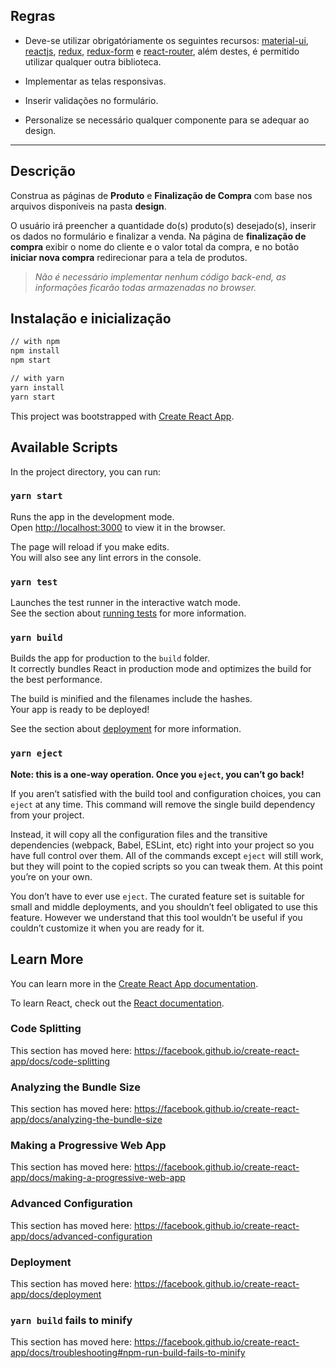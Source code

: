 ## Regras

* Deve-se utilizar obrigatóriamente os seguintes recursos: [material-ui](https://material-ui.com/), [reactjs](https://reactjs.org/), [redux](https://redux.js.org/), [redux-form](https://redux-form.com) e [react-router](https://github.com/ReactTraining/react-router), além destes, é permitido utilizar qualquer outra biblioteca.

* Implementar as telas responsivas.

* Inserir validações no formulário.

* Personalize se necessário qualquer componente para se adequar ao design.

---

## Descrição

Construa as páginas de **Produto** e **Finalização de Compra** com base nos arquivos disponíveis na pasta **design**.

O usuário irá preencher a quantidade do(s) produto(s) desejado(s), inserir os dados no formulário e finalizar a venda. Na página de **finalização de compra** exibir o nome do cliente e o valor total da compra, e no botão **iniciar nova compra** redirecionar para a tela de produtos.

> *Não é necessário implementar nenhum código back-end, as informações ficarão todas armazenadas no browser.*

## Instalação e inicialização

```sh
// with npm
npm install
npm start

// with yarn
yarn install
yarn start
```

This project was bootstrapped with [Create React App](https://github.com/facebook/create-react-app).

## Available Scripts

In the project directory, you can run:

### `yarn start`

Runs the app in the development mode.<br />
Open [http://localhost:3000](http://localhost:3000) to view it in the browser.

The page will reload if you make edits.<br />
You will also see any lint errors in the console.

### `yarn test`

Launches the test runner in the interactive watch mode.<br />
See the section about [running tests](https://facebook.github.io/create-react-app/docs/running-tests) for more information.

### `yarn build`

Builds the app for production to the `build` folder.<br />
It correctly bundles React in production mode and optimizes the build for the best performance.

The build is minified and the filenames include the hashes.<br />
Your app is ready to be deployed!

See the section about [deployment](https://facebook.github.io/create-react-app/docs/deployment) for more information.

### `yarn eject`

**Note: this is a one-way operation. Once you `eject`, you can’t go back!**

If you aren’t satisfied with the build tool and configuration choices, you can `eject` at any time. This command will remove the single build dependency from your project.

Instead, it will copy all the configuration files and the transitive dependencies (webpack, Babel, ESLint, etc) right into your project so you have full control over them. All of the commands except `eject` will still work, but they will point to the copied scripts so you can tweak them. At this point you’re on your own.

You don’t have to ever use `eject`. The curated feature set is suitable for small and middle deployments, and you shouldn’t feel obligated to use this feature. However we understand that this tool wouldn’t be useful if you couldn’t customize it when you are ready for it.

## Learn More

You can learn more in the [Create React App documentation](https://facebook.github.io/create-react-app/docs/getting-started).

To learn React, check out the [React documentation](https://reactjs.org/).

### Code Splitting

This section has moved here: https://facebook.github.io/create-react-app/docs/code-splitting

### Analyzing the Bundle Size

This section has moved here: https://facebook.github.io/create-react-app/docs/analyzing-the-bundle-size

### Making a Progressive Web App

This section has moved here: https://facebook.github.io/create-react-app/docs/making-a-progressive-web-app

### Advanced Configuration

This section has moved here: https://facebook.github.io/create-react-app/docs/advanced-configuration

### Deployment

This section has moved here: https://facebook.github.io/create-react-app/docs/deployment

### `yarn build` fails to minify

This section has moved here: https://facebook.github.io/create-react-app/docs/troubleshooting#npm-run-build-fails-to-minify
